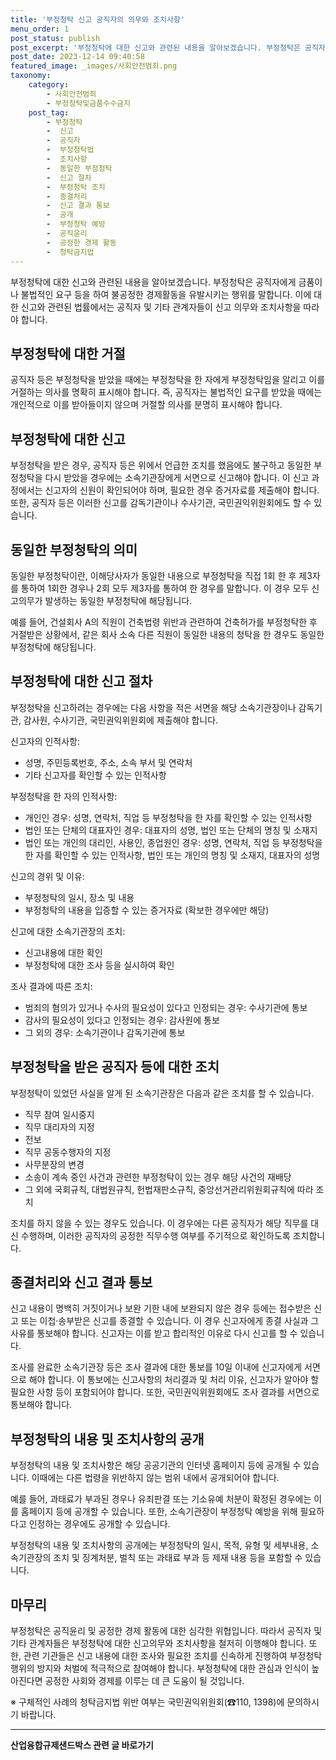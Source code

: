 ```yaml
---
title: '부정청탁 신고 공직자의 의무와 조치사항'
menu_order: 1
post_status: publish
post_excerpt: '부정청탁에 대한 신고와 관련된 내용을 알아보겠습니다. 부정청탁은 공직자에게 금품이나 불법적인 요구 등을 하여 불공정한 경제활동을 유발시키는 행위를 말합니다. 이에 대한 신고와 관련된 법률에서는 공직자 및 기타 관계자들이 신고 의무와 조치사항을 따라야 합니다.'
post_date: 2023-12-14 09:40:58
featured_image: _images/사회안전범죄.png
taxonomy:
    category:
        - 사회안전범죄
        - 부정청탁및금품수수금지
    post_tag:
        - 부정청탁
        -  신고
        -  공직자
        -  부정청탁법
        -  조치사항
        -  동일한 부정청탁
        -  신고 절차
        -  부정청탁 조치
        -  종결처리
        -  신고 결과 통보
        -  공개
        -  부정청탁 예방
        -  공직윤리
        -  공정한 경제 활동
        -  청탁금지법
---
```



부정청탁에 대한 신고와 관련된 내용을 알아보겠습니다. 부정청탁은 공직자에게 금품이나 불법적인 요구 등을 하여 불공정한 경제활동을 유발시키는 행위를 말합니다. 이에 대한 신고와 관련된 법률에서는 공직자 및 기타 관계자들이 신고 의무와 조치사항을 따라야 합니다.

## 부정청탁에 대한 거절

공직자 등은 부정청탁을 받았을 때에는 부정청탁을 한 자에게 부정청탁임을 알리고 이를 거절하는 의사를 명확히 표시해야 합니다. 즉, 공직자는 불법적인 요구를 받았을 때에는 개인적으로 이를 받아들이지 않으며 거절할 의사를 분명히 표시해야 합니다.

## 부정청탁에 대한 신고

부정청탁을 받은 경우, 공직자 등은 위에서 언급한 조치를 했음에도 불구하고 동일한 부정청탁을 다시 받았을 경우에는 소속기관장에게 서면으로 신고해야 합니다. 이 신고 과정에서는 신고자의 신원이 확인되어야 하며, 필요한 경우 증거자료를 제출해야 합니다. 또한, 공직자 등은 이러한 신고를 감독기관이나 수사기관, 국민권익위원회에도 할 수 있습니다.

## 동일한 부정청탁의 의미

동일한 부정청탁이란, 이해당사자가 동일한 내용으로 부정청탁을 직접 1회 한 후 제3자를 통하여 1회한 경우나 2회 모두 제3자를 통하여 한 경우를 말합니다. 이 경우 모두 신고의무가 발생하는 동일한 부정청탁에 해당됩니다.

예를 들어, 건설회사 A의 직원이 건축법령 위반과 관련하여 건축허가를 부정청탁한 후 거절받은 상황에서, 같은 회사 소속 다른 직원이 동일한 내용의 청탁을 한 경우도 동일한 부정청탁에 해당됩니다.

## 부정청탁에 대한 신고 절차

부정청탁을 신고하려는 경우에는 다음 사항을 적은 서면을 해당 소속기관장이나 감독기관, 감사원, 수사기관, 국민권익위원회에 제출해야 합니다.

신고자의 인적사항:
- 성명, 주민등록번호, 주소, 소속 부서 및 연락처
- 기타 신고자를 확인할 수 있는 인적사항

부정청탁을 한 자의 인적사항:
- 개인인 경우: 성명, 연락처, 직업 등 부정청탁을 한 자를 확인할 수 있는 인적사항
- 법인 또는 단체의 대표자인 경우: 대표자의 성명, 법인 또는 단체의 명칭 및 소재지
- 법인 또는 개인의 대리인, 사용인, 종업원인 경우: 성명, 연락처, 직업 등 부정청탁을 한 자를 확인할 수 있는 인적사항, 법인 또는 개인의 명칭 및 소재지, 대표자의 성명

신고의 경위 및 이유:
- 부정청탁의 일시, 장소 및 내용
- 부정청탁의 내용을 입증할 수 있는 증거자료 (확보한 경우에만 해당)

신고에 대한 소속기관장의 조치:
- 신고내용에 대한 확인
- 부정청탁에 대한 조사 등을 실시하여 확인

조사 결과에 따른 조치:
- 범죄의 혐의가 있거나 수사의 필요성이 있다고 인정되는 경우: 수사기관에 통보
- 감사의 필요성이 있다고 인정되는 경우: 감사원에 통보
- 그 외의 경우: 소속기관이나 감독기관에 통보

## 부정청탁을 받은 공직자 등에 대한 조치

부정청탁이 있었던 사실을 알게 된 소속기관장은 다음과 같은 조치를 할 수 있습니다.

- 직무 참여 일시중지
- 직무 대리자의 지정
- 전보
- 직무 공동수행자의 지정
- 사무분장의 변경
- 소송이 계속 중인 사건과 관련한 부정청탁이 있는 경우 해당 사건의 재배당
- 그 외에 국회규칙, 대법원규칙, 헌법재판소규칙, 중앙선거관리위원회규칙에 따라 조치

조치를 하지 않을 수 있는 경우도 있습니다. 이 경우에는 다른 공직자가 해당 직무를 대신 수행하며, 이러한 공직자의 공정한 직무수행 여부를 주기적으로 확인하도록 조치합니다.

## 종결처리와 신고 결과 통보

신고 내용이 명백히 거짓이거나 보완 기한 내에 보완되지 않은 경우 등에는 접수받은 신고 또는 이첩·송부받은 신고를 종결할 수 있습니다. 이 경우 신고자에게 종결 사실과 그 사유를 통보해야 합니다. 신고자는 이를 받고 합리적인 이유로 다시 신고를 할 수 있습니다.

조사를 완료한 소속기관장 등은 조사 결과에 대한 통보를 10일 이내에 신고자에게 서면으로 해야 합니다. 이 통보에는 신고사항의 처리결과 및 처리 이유, 신고자가 알아야 할 필요한 사항 등이 포함되어야 합니다. 또한, 국민권익위원회에도 조사 결과를 서면으로 통보해야 합니다.

## 부정청탁의 내용 및 조치사항의 공개

부정청탁의 내용 및 조치사항은 해당 공공기관의 인터넷 홈페이지 등에 공개될 수 있습니다. 이때에는 다른 법령을 위반하지 않는 범위 내에서 공개되어야 합니다. 

예를 들어, 과태료가 부과된 경우나 유죄판결 또는 기소유예 처분이 확정된 경우에는 이를 홈페이지 등에 공개할 수 있습니다. 또한, 소속기관장이 부정청탁 예방을 위해 필요하다고 인정하는 경우에도 공개할 수 있습니다.

부정청탁의 내용 및 조치사항의 공개에는 부정청탁의 일시, 목적, 유형 및 세부내용, 소속기관장의 조치 및 징계처분, 벌칙 또는 과태료 부과 등 제재 내용 등을 포함할 수 있습니다.

## 마무리

부정청탁은 공직윤리 및 공정한 경제 활동에 대한 심각한 위협입니다. 따라서 공직자 및 기타 관계자들은 부정청탁에 대한 신고의무와 조치사항을 철저히 이행해야 합니다. 또한, 관련 기관들은 신고 내용에 대한 조사와 필요한 조치를 신속하게 진행하여 부정청탁 행위의 방지와 처벌에 적극적으로 참여해야 합니다. 부정청탁에 대한 관심과 인식이 높아진다면 공정한 사회와 경제를 이루는 데 큰 도움이 될 것입니다.

※ 구체적인 사례의 청탁금지법 위반 여부는 국민권익위원회(☎110, 1398)에 문의하시기 바랍니다.
<!-- wp:separator -->
<hr class="wp-block-separator has-alpha-channel-opacity"/>
<!-- /wp:separator -->

<!-- wp:group {"backgroundColor":"base","layout":{"type":"constrained"}} -->
<div class="wp-block-group has-base-background-color has-background"><!-- wp:paragraph {"align":"center","fontSize":"medium"} -->
<p class="has-text-align-center has-large-font-size"><strong>산업융합규제샌드박스 관련 글 바로가기</strong></p>
<!-- /wp:paragraph -->


<!-- wp:latest-posts
{"categories":[{"id":27598,"count":19,"description":"","link":"https://uknowlaw.com/category/%ec%82%b0%ec%97%85%ec%9c%b5%ed%95%a9%ea%b7%9c%ec%a0%9c%ec%83%8c%eb%93%9c%eb%b0%95%ec%8a%a4/","name":"산업융합규제샌드박스","slug":"산업융합규제샌드박스","taxonomy":"category","parent":0,"meta":[],"_links":{"self":[{"href":"https://uknowlaw.com/wp-json/wp/v2/categories/27598"}],"collection":[{"href":"https://uknowlaw.com/wp-json/wp/v2/categories"}],"about":[{"href":"https://uknowlaw.com/wp-json/wp/v2/taxonomies/category"}],"wp:post_type":[{"href":"https://uknowlaw.com/wp-json/wp/v2/posts?categories=27598"}],"curies":[{"name":"wp","href":"https://api.w.org/{rel}","templated":true}]}}],"postsToShow":100,"excerptLength":28,"postLayout":"grid","columns":2,"featuredImageAlign":"left","featuredImageSizeSlug":"large","fontSize":"small"} /--></div>
<!-- /wp:group -->
